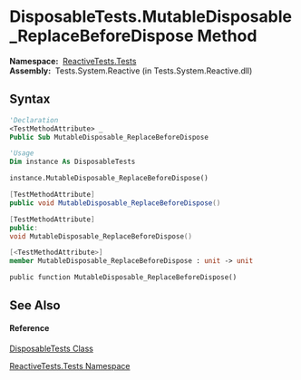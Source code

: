 # DisposableTests.MutableDisposable\_ReplaceBeforeDispose Method

**Namespace:**  [ReactiveTests.Tests](ReactiveTests.Tests\ReactiveTests.Tests.md)  
**Assembly:**  Tests.System.Reactive (in Tests.System.Reactive.dll)

## Syntax

```vb
'Declaration
<TestMethodAttribute> _
Public Sub MutableDisposable_ReplaceBeforeDispose
```

```vb
'Usage
Dim instance As DisposableTests

instance.MutableDisposable_ReplaceBeforeDispose()
```

```csharp
[TestMethodAttribute]
public void MutableDisposable_ReplaceBeforeDispose()
```

```c++
[TestMethodAttribute]
public:
void MutableDisposable_ReplaceBeforeDispose()
```

```fsharp
[<TestMethodAttribute>]
member MutableDisposable_ReplaceBeforeDispose : unit -> unit 
```

```jscript
public function MutableDisposable_ReplaceBeforeDispose()
```

## See Also

#### Reference

[DisposableTests Class](DisposableTests\DisposableTests.md)

[ReactiveTests.Tests Namespace](ReactiveTests.Tests\ReactiveTests.Tests.md)




